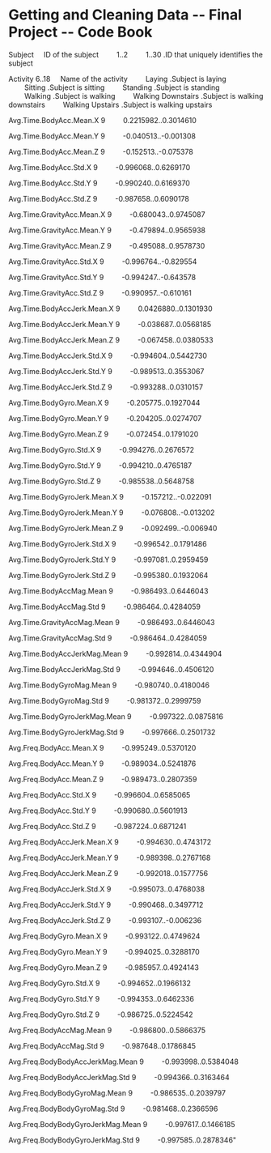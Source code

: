 # Getting and Cleaning Data -- Final Project -- Code Book

Subject 
&nbsp;&nbsp;&nbsp;&nbsp;ID of the subject
&nbsp;&nbsp;&nbsp;&nbsp;&nbsp;&nbsp;&nbsp;&nbsp;1..2
&nbsp;&nbsp;&nbsp;&nbsp;&nbsp;&nbsp;&nbsp;&nbsp;1..30 .ID that uniquely identifies the subject

Activity 6..18
&nbsp;&nbsp;&nbsp;&nbsp;Name of the activity
&nbsp;&nbsp;&nbsp;&nbsp;&nbsp;&nbsp;&nbsp;&nbsp;Laying .Subject is laying
&nbsp;&nbsp;&nbsp;&nbsp;&nbsp;&nbsp;&nbsp;&nbsp;Sitting .Subject is sitting
&nbsp;&nbsp;&nbsp;&nbsp;&nbsp;&nbsp;&nbsp;&nbsp;Standing .Subject is standing
&nbsp;&nbsp;&nbsp;&nbsp;&nbsp;&nbsp;&nbsp;&nbsp;Walking .Subject is walking
&nbsp;&nbsp;&nbsp;&nbsp;&nbsp;&nbsp;&nbsp;&nbsp;Walking Downstairs .Subject is walking downstairs
&nbsp;&nbsp;&nbsp;&nbsp;&nbsp;&nbsp;&nbsp;&nbsp;Walking Upstairs .Subject is walking upstairs

Avg.Time.BodyAcc.Mean.X 9
&nbsp;&nbsp;&nbsp;&nbsp;&nbsp;&nbsp;&nbsp;&nbsp;0.2215982..0.3014610

Avg.Time.BodyAcc.Mean.Y 9
&nbsp;&nbsp;&nbsp;&nbsp;&nbsp;&nbsp;&nbsp;&nbsp;-0.040513..-0.001308

Avg.Time.BodyAcc.Mean.Z 9
&nbsp;&nbsp;&nbsp;&nbsp;&nbsp;&nbsp;&nbsp;&nbsp;-0.152513..-0.075378

Avg.Time.BodyAcc.Std.X 9
&nbsp;&nbsp;&nbsp;&nbsp;&nbsp;&nbsp;&nbsp;&nbsp;-0.996068..0.6269170

Avg.Time.BodyAcc.Std.Y 9
&nbsp;&nbsp;&nbsp;&nbsp;&nbsp;&nbsp;&nbsp;&nbsp;-0.990240..0.6169370

Avg.Time.BodyAcc.Std.Z 9
&nbsp;&nbsp;&nbsp;&nbsp;&nbsp;&nbsp;&nbsp;&nbsp;-0.987658..0.6090178

Avg.Time.GravityAcc.Mean.X 9
&nbsp;&nbsp;&nbsp;&nbsp;&nbsp;&nbsp;&nbsp;&nbsp;-0.680043..0.9745087

Avg.Time.GravityAcc.Mean.Y 9
&nbsp;&nbsp;&nbsp;&nbsp;&nbsp;&nbsp;&nbsp;&nbsp;-0.479894..0.9565938

Avg.Time.GravityAcc.Mean.Z 9
&nbsp;&nbsp;&nbsp;&nbsp;&nbsp;&nbsp;&nbsp;&nbsp;-0.495088..0.9578730

Avg.Time.GravityAcc.Std.X 9
&nbsp;&nbsp;&nbsp;&nbsp;&nbsp;&nbsp;&nbsp;&nbsp;-0.996764..-0.829554

Avg.Time.GravityAcc.Std.Y 9
&nbsp;&nbsp;&nbsp;&nbsp;&nbsp;&nbsp;&nbsp;&nbsp;-0.994247..-0.643578

Avg.Time.GravityAcc.Std.Z 9
&nbsp;&nbsp;&nbsp;&nbsp;&nbsp;&nbsp;&nbsp;&nbsp;-0.990957..-0.610161

Avg.Time.BodyAccJerk.Mean.X 9
&nbsp;&nbsp;&nbsp;&nbsp;&nbsp;&nbsp;&nbsp;&nbsp;0.0426880..0.1301930

Avg.Time.BodyAccJerk.Mean.Y 9
&nbsp;&nbsp;&nbsp;&nbsp;&nbsp;&nbsp;&nbsp;&nbsp;-0.038687..0.0568185

Avg.Time.BodyAccJerk.Mean.Z 9
&nbsp;&nbsp;&nbsp;&nbsp;&nbsp;&nbsp;&nbsp;&nbsp;-0.067458..0.0380533

Avg.Time.BodyAccJerk.Std.X 9
&nbsp;&nbsp;&nbsp;&nbsp;&nbsp;&nbsp;&nbsp;&nbsp;-0.994604..0.5442730

Avg.Time.BodyAccJerk.Std.Y 9
&nbsp;&nbsp;&nbsp;&nbsp;&nbsp;&nbsp;&nbsp;&nbsp;-0.989513..0.3553067

Avg.Time.BodyAccJerk.Std.Z 9
&nbsp;&nbsp;&nbsp;&nbsp;&nbsp;&nbsp;&nbsp;&nbsp;-0.993288..0.0310157

Avg.Time.BodyGyro.Mean.X 9
&nbsp;&nbsp;&nbsp;&nbsp;&nbsp;&nbsp;&nbsp;&nbsp;-0.205775..0.1927044

Avg.Time.BodyGyro.Mean.Y 9
&nbsp;&nbsp;&nbsp;&nbsp;&nbsp;&nbsp;&nbsp;&nbsp;-0.204205..0.0274707

Avg.Time.BodyGyro.Mean.Z 9
&nbsp;&nbsp;&nbsp;&nbsp;&nbsp;&nbsp;&nbsp;&nbsp;-0.072454..0.1791020

Avg.Time.BodyGyro.Std.X 9
&nbsp;&nbsp;&nbsp;&nbsp;&nbsp;&nbsp;&nbsp;&nbsp;-0.994276..0.2676572

Avg.Time.BodyGyro.Std.Y 9
&nbsp;&nbsp;&nbsp;&nbsp;&nbsp;&nbsp;&nbsp;&nbsp;-0.994210..0.4765187

Avg.Time.BodyGyro.Std.Z 9
&nbsp;&nbsp;&nbsp;&nbsp;&nbsp;&nbsp;&nbsp;&nbsp;-0.985538..0.5648758

Avg.Time.BodyGyroJerk.Mean.X 9
&nbsp;&nbsp;&nbsp;&nbsp;&nbsp;&nbsp;&nbsp;&nbsp;-0.157212..-0.022091

Avg.Time.BodyGyroJerk.Mean.Y 9
&nbsp;&nbsp;&nbsp;&nbsp;&nbsp;&nbsp;&nbsp;&nbsp;-0.076808..-0.013202

Avg.Time.BodyGyroJerk.Mean.Z 9
&nbsp;&nbsp;&nbsp;&nbsp;&nbsp;&nbsp;&nbsp;&nbsp;-0.092499..-0.006940

Avg.Time.BodyGyroJerk.Std.X 9
&nbsp;&nbsp;&nbsp;&nbsp;&nbsp;&nbsp;&nbsp;&nbsp;-0.996542..0.1791486

Avg.Time.BodyGyroJerk.Std.Y 9
&nbsp;&nbsp;&nbsp;&nbsp;&nbsp;&nbsp;&nbsp;&nbsp;-0.997081..0.2959459

Avg.Time.BodyGyroJerk.Std.Z 9
&nbsp;&nbsp;&nbsp;&nbsp;&nbsp;&nbsp;&nbsp;&nbsp;-0.995380..0.1932064

Avg.Time.BodyAccMag.Mean 9
&nbsp;&nbsp;&nbsp;&nbsp;&nbsp;&nbsp;&nbsp;&nbsp;-0.986493..0.6446043

Avg.Time.BodyAccMag.Std 9
&nbsp;&nbsp;&nbsp;&nbsp;&nbsp;&nbsp;&nbsp;&nbsp;-0.986464..0.4284059

Avg.Time.GravityAccMag.Mean 9
&nbsp;&nbsp;&nbsp;&nbsp;&nbsp;&nbsp;&nbsp;&nbsp;-0.986493..0.6446043

Avg.Time.GravityAccMag.Std 9
&nbsp;&nbsp;&nbsp;&nbsp;&nbsp;&nbsp;&nbsp;&nbsp;-0.986464..0.4284059

Avg.Time.BodyAccJerkMag.Mean 9
&nbsp;&nbsp;&nbsp;&nbsp;&nbsp;&nbsp;&nbsp;&nbsp;-0.992814..0.4344904

Avg.Time.BodyAccJerkMag.Std 9
&nbsp;&nbsp;&nbsp;&nbsp;&nbsp;&nbsp;&nbsp;&nbsp;-0.994646..0.4506120

Avg.Time.BodyGyroMag.Mean 9
&nbsp;&nbsp;&nbsp;&nbsp;&nbsp;&nbsp;&nbsp;&nbsp;-0.980740..0.4180046

Avg.Time.BodyGyroMag.Std 9
&nbsp;&nbsp;&nbsp;&nbsp;&nbsp;&nbsp;&nbsp;&nbsp;-0.981372..0.2999759

Avg.Time.BodyGyroJerkMag.Mean 9
&nbsp;&nbsp;&nbsp;&nbsp;&nbsp;&nbsp;&nbsp;&nbsp;-0.997322..0.0875816

Avg.Time.BodyGyroJerkMag.Std 9
&nbsp;&nbsp;&nbsp;&nbsp;&nbsp;&nbsp;&nbsp;&nbsp;-0.997666..0.2501732

Avg.Freq.BodyAcc.Mean.X 9
&nbsp;&nbsp;&nbsp;&nbsp;&nbsp;&nbsp;&nbsp;&nbsp;-0.995249..0.5370120

Avg.Freq.BodyAcc.Mean.Y 9
&nbsp;&nbsp;&nbsp;&nbsp;&nbsp;&nbsp;&nbsp;&nbsp;-0.989034..0.5241876

Avg.Freq.BodyAcc.Mean.Z 9
&nbsp;&nbsp;&nbsp;&nbsp;&nbsp;&nbsp;&nbsp;&nbsp;-0.989473..0.2807359

Avg.Freq.BodyAcc.Std.X 9
&nbsp;&nbsp;&nbsp;&nbsp;&nbsp;&nbsp;&nbsp;&nbsp;-0.996604..0.6585065

Avg.Freq.BodyAcc.Std.Y 9
&nbsp;&nbsp;&nbsp;&nbsp;&nbsp;&nbsp;&nbsp;&nbsp;-0.990680..0.5601913

Avg.Freq.BodyAcc.Std.Z 9
&nbsp;&nbsp;&nbsp;&nbsp;&nbsp;&nbsp;&nbsp;&nbsp;-0.987224..0.6871241

Avg.Freq.BodyAccJerk.Mean.X 9
&nbsp;&nbsp;&nbsp;&nbsp;&nbsp;&nbsp;&nbsp;&nbsp;-0.994630..0.4743172

Avg.Freq.BodyAccJerk.Mean.Y 9
&nbsp;&nbsp;&nbsp;&nbsp;&nbsp;&nbsp;&nbsp;&nbsp;-0.989398..0.2767168

Avg.Freq.BodyAccJerk.Mean.Z 9
&nbsp;&nbsp;&nbsp;&nbsp;&nbsp;&nbsp;&nbsp;&nbsp;-0.992018..0.1577756

Avg.Freq.BodyAccJerk.Std.X 9
&nbsp;&nbsp;&nbsp;&nbsp;&nbsp;&nbsp;&nbsp;&nbsp;-0.995073..0.4768038

Avg.Freq.BodyAccJerk.Std.Y 9
&nbsp;&nbsp;&nbsp;&nbsp;&nbsp;&nbsp;&nbsp;&nbsp;-0.990468..0.3497712

Avg.Freq.BodyAccJerk.Std.Z 9
&nbsp;&nbsp;&nbsp;&nbsp;&nbsp;&nbsp;&nbsp;&nbsp;-0.993107..-0.006236

Avg.Freq.BodyGyro.Mean.X 9
&nbsp;&nbsp;&nbsp;&nbsp;&nbsp;&nbsp;&nbsp;&nbsp;-0.993122..0.4749624

Avg.Freq.BodyGyro.Mean.Y 9
&nbsp;&nbsp;&nbsp;&nbsp;&nbsp;&nbsp;&nbsp;&nbsp;-0.994025..0.3288170

Avg.Freq.BodyGyro.Mean.Z 9
&nbsp;&nbsp;&nbsp;&nbsp;&nbsp;&nbsp;&nbsp;&nbsp;-0.985957..0.4924143

Avg.Freq.BodyGyro.Std.X 9
&nbsp;&nbsp;&nbsp;&nbsp;&nbsp;&nbsp;&nbsp;&nbsp;-0.994652..0.1966132

Avg.Freq.BodyGyro.Std.Y 9
&nbsp;&nbsp;&nbsp;&nbsp;&nbsp;&nbsp;&nbsp;&nbsp;-0.994353..0.6462336

Avg.Freq.BodyGyro.Std.Z 9
&nbsp;&nbsp;&nbsp;&nbsp;&nbsp;&nbsp;&nbsp;&nbsp;-0.986725..0.5224542

Avg.Freq.BodyAccMag.Mean 9
&nbsp;&nbsp;&nbsp;&nbsp;&nbsp;&nbsp;&nbsp;&nbsp;-0.986800..0.5866375

Avg.Freq.BodyAccMag.Std 9
&nbsp;&nbsp;&nbsp;&nbsp;&nbsp;&nbsp;&nbsp;&nbsp;-0.987648..0.1786845

Avg.Freq.BodyBodyAccJerkMag.Mean 9
&nbsp;&nbsp;&nbsp;&nbsp;&nbsp;&nbsp;&nbsp;&nbsp;-0.993998..0.5384048

Avg.Freq.BodyBodyAccJerkMag.Std 9
&nbsp;&nbsp;&nbsp;&nbsp;&nbsp;&nbsp;&nbsp;&nbsp;-0.994366..0.3163464

Avg.Freq.BodyBodyGyroMag.Mean 9
&nbsp;&nbsp;&nbsp;&nbsp;&nbsp;&nbsp;&nbsp;&nbsp;-0.986535..0.2039797

Avg.Freq.BodyBodyGyroMag.Std 9
&nbsp;&nbsp;&nbsp;&nbsp;&nbsp;&nbsp;&nbsp;&nbsp;-0.981468..0.2366596

Avg.Freq.BodyBodyGyroJerkMag.Mean 9
&nbsp;&nbsp;&nbsp;&nbsp;&nbsp;&nbsp;&nbsp;&nbsp;-0.997617..0.1466185

Avg.Freq.BodyBodyGyroJerkMag.Std 9
&nbsp;&nbsp;&nbsp;&nbsp;&nbsp;&nbsp;&nbsp;&nbsp;-0.997585..0.2878346"